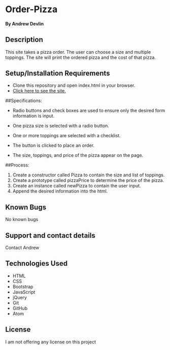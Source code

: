 # Order-Pizza

#### By **Andrew Devlin**

## Description

This site takes a pizza order. The user can choose a size and multiple toppings. The site will print the ordered pizza and the cost of that pizza.

## Setup/Installation Requirements

* Clone this repository and open index.html in your browser.
* [Click here to see the site.](https://AndrewDevlin.github.io/Order-Pizza)

##Specifications:

* Radio buttons and check boxes are used to ensure only the desired form information is input.

* One pizza size is selected with a radio button.

* One or more toppings are selected with a checklist.

* The button is clicked to place an order.

* The size, toppings, and price of the pizza appear on the page.

##Process:

1. Create a constructor called Pizza to contain the size and list of toppings.
2. Create a prototype called pizzaPrice to determine the price of the pizza.
3. Create an instance called newPizza to contain the user input.
4. Append the desired information into the html.

## Known Bugs

No known bugs

## Support and contact details

Contact Andrew

## Technologies Used

* HTML
* CSS
* Bootstrap
* JavaScript
* jQuery
* Git
* GitHub
* Atom

## License

I am not offering any license on this project
